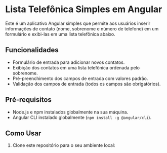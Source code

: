 # Lista Telefônica Simples em Angular

Este é um aplicativo Angular simples que permite aos usuários inserir informações de contato (nome, sobrenome e número de telefone) em um formulário e exibi-las em uma lista telefônica abaixo.

## Funcionalidades

- Formulário de entrada para adicionar novos contatos.
- Exibição dos contatos em uma lista telefônica ordenada pelo sobrenome.
- Pré-preenchimento dos campos de entrada com valores padrão.
- Validação dos campos de entrada (todos os campos são obrigatórios).

## Pré-requisitos

- Node.js e npm instalados globalmente na sua máquina.
- Angular CLI instalado globalmente (`npm install -g @angular/cli`).

## Como Usar

1. Clone este repositório para o seu ambiente local:

